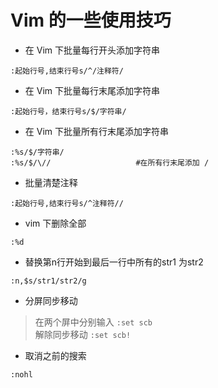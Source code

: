 # Vim 的一些使用技巧

- 在 Vim 下批量每行开头添加字符串

```
:起始行号,结束行号s/^/注释符/
```

- 在 Vim 下批量每行末尾添加字符串

```
:起始行号，结束行号s/$/字符串/
```

- 在 Vim 下批量所有行末尾添加字符串

```
:%s/$/字符串/
:%s/$/\//                   #在所有行末尾添加 /
```

- 批量清楚注释

```
:起始行号,结束行号s/^注释符//
```

- vim 下删除全部

```
:%d
```

- 替换第n行开始到最后一行中所有的str1 为str2

```
:n,$s/str1/str2/g
```

- 分屏同步移动

> 在两个屏中分别输入
> ```:set scb```<br>
> 解除同步移动
> ```:set scb!```<br>

- 取消之前的搜索

```
:nohl
```

